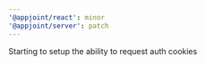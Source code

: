 ```yaml
---
'@appjoint/react': minor
'@appjoint/server': patch
---
```


Starting to setup the ability to request auth cookies
